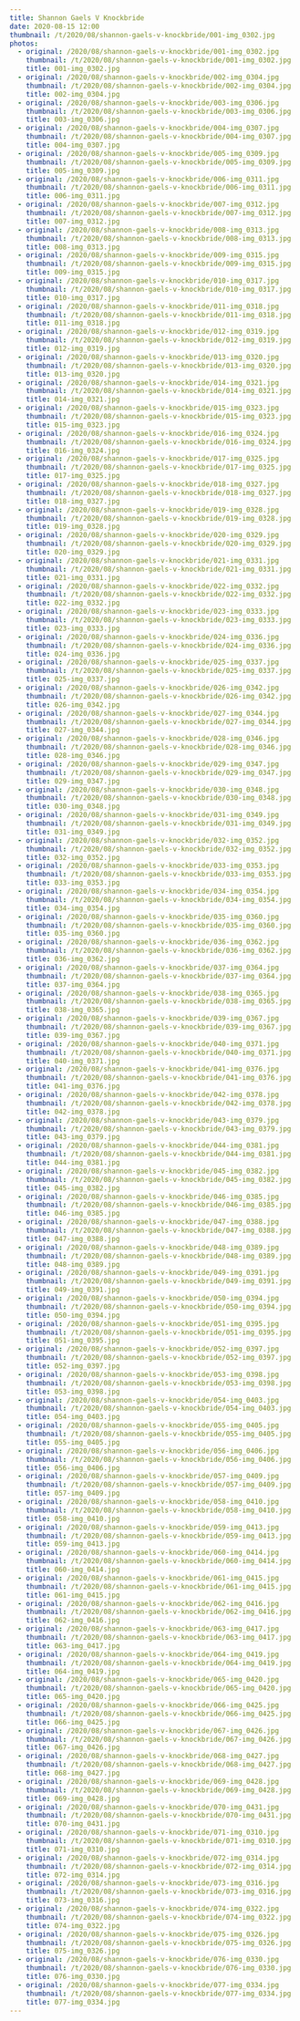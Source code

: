 ```yaml
---
title: Shannon Gaels V Knockbride
date: 2020-08-15 12:00
thumbnail: /t/2020/08/shannon-gaels-v-knockbride/001-img_0302.jpg
photos:
  - original: /2020/08/shannon-gaels-v-knockbride/001-img_0302.jpg
    thumbnail: /t/2020/08/shannon-gaels-v-knockbride/001-img_0302.jpg
    title: 001-img_0302.jpg
  - original: /2020/08/shannon-gaels-v-knockbride/002-img_0304.jpg
    thumbnail: /t/2020/08/shannon-gaels-v-knockbride/002-img_0304.jpg
    title: 002-img_0304.jpg
  - original: /2020/08/shannon-gaels-v-knockbride/003-img_0306.jpg
    thumbnail: /t/2020/08/shannon-gaels-v-knockbride/003-img_0306.jpg
    title: 003-img_0306.jpg
  - original: /2020/08/shannon-gaels-v-knockbride/004-img_0307.jpg
    thumbnail: /t/2020/08/shannon-gaels-v-knockbride/004-img_0307.jpg
    title: 004-img_0307.jpg
  - original: /2020/08/shannon-gaels-v-knockbride/005-img_0309.jpg
    thumbnail: /t/2020/08/shannon-gaels-v-knockbride/005-img_0309.jpg
    title: 005-img_0309.jpg
  - original: /2020/08/shannon-gaels-v-knockbride/006-img_0311.jpg
    thumbnail: /t/2020/08/shannon-gaels-v-knockbride/006-img_0311.jpg
    title: 006-img_0311.jpg
  - original: /2020/08/shannon-gaels-v-knockbride/007-img_0312.jpg
    thumbnail: /t/2020/08/shannon-gaels-v-knockbride/007-img_0312.jpg
    title: 007-img_0312.jpg
  - original: /2020/08/shannon-gaels-v-knockbride/008-img_0313.jpg
    thumbnail: /t/2020/08/shannon-gaels-v-knockbride/008-img_0313.jpg
    title: 008-img_0313.jpg
  - original: /2020/08/shannon-gaels-v-knockbride/009-img_0315.jpg
    thumbnail: /t/2020/08/shannon-gaels-v-knockbride/009-img_0315.jpg
    title: 009-img_0315.jpg
  - original: /2020/08/shannon-gaels-v-knockbride/010-img_0317.jpg
    thumbnail: /t/2020/08/shannon-gaels-v-knockbride/010-img_0317.jpg
    title: 010-img_0317.jpg
  - original: /2020/08/shannon-gaels-v-knockbride/011-img_0318.jpg
    thumbnail: /t/2020/08/shannon-gaels-v-knockbride/011-img_0318.jpg
    title: 011-img_0318.jpg
  - original: /2020/08/shannon-gaels-v-knockbride/012-img_0319.jpg
    thumbnail: /t/2020/08/shannon-gaels-v-knockbride/012-img_0319.jpg
    title: 012-img_0319.jpg
  - original: /2020/08/shannon-gaels-v-knockbride/013-img_0320.jpg
    thumbnail: /t/2020/08/shannon-gaels-v-knockbride/013-img_0320.jpg
    title: 013-img_0320.jpg
  - original: /2020/08/shannon-gaels-v-knockbride/014-img_0321.jpg
    thumbnail: /t/2020/08/shannon-gaels-v-knockbride/014-img_0321.jpg
    title: 014-img_0321.jpg
  - original: /2020/08/shannon-gaels-v-knockbride/015-img_0323.jpg
    thumbnail: /t/2020/08/shannon-gaels-v-knockbride/015-img_0323.jpg
    title: 015-img_0323.jpg
  - original: /2020/08/shannon-gaels-v-knockbride/016-img_0324.jpg
    thumbnail: /t/2020/08/shannon-gaels-v-knockbride/016-img_0324.jpg
    title: 016-img_0324.jpg
  - original: /2020/08/shannon-gaels-v-knockbride/017-img_0325.jpg
    thumbnail: /t/2020/08/shannon-gaels-v-knockbride/017-img_0325.jpg
    title: 017-img_0325.jpg
  - original: /2020/08/shannon-gaels-v-knockbride/018-img_0327.jpg
    thumbnail: /t/2020/08/shannon-gaels-v-knockbride/018-img_0327.jpg
    title: 018-img_0327.jpg
  - original: /2020/08/shannon-gaels-v-knockbride/019-img_0328.jpg
    thumbnail: /t/2020/08/shannon-gaels-v-knockbride/019-img_0328.jpg
    title: 019-img_0328.jpg
  - original: /2020/08/shannon-gaels-v-knockbride/020-img_0329.jpg
    thumbnail: /t/2020/08/shannon-gaels-v-knockbride/020-img_0329.jpg
    title: 020-img_0329.jpg
  - original: /2020/08/shannon-gaels-v-knockbride/021-img_0331.jpg
    thumbnail: /t/2020/08/shannon-gaels-v-knockbride/021-img_0331.jpg
    title: 021-img_0331.jpg
  - original: /2020/08/shannon-gaels-v-knockbride/022-img_0332.jpg
    thumbnail: /t/2020/08/shannon-gaels-v-knockbride/022-img_0332.jpg
    title: 022-img_0332.jpg
  - original: /2020/08/shannon-gaels-v-knockbride/023-img_0333.jpg
    thumbnail: /t/2020/08/shannon-gaels-v-knockbride/023-img_0333.jpg
    title: 023-img_0333.jpg
  - original: /2020/08/shannon-gaels-v-knockbride/024-img_0336.jpg
    thumbnail: /t/2020/08/shannon-gaels-v-knockbride/024-img_0336.jpg
    title: 024-img_0336.jpg
  - original: /2020/08/shannon-gaels-v-knockbride/025-img_0337.jpg
    thumbnail: /t/2020/08/shannon-gaels-v-knockbride/025-img_0337.jpg
    title: 025-img_0337.jpg
  - original: /2020/08/shannon-gaels-v-knockbride/026-img_0342.jpg
    thumbnail: /t/2020/08/shannon-gaels-v-knockbride/026-img_0342.jpg
    title: 026-img_0342.jpg
  - original: /2020/08/shannon-gaels-v-knockbride/027-img_0344.jpg
    thumbnail: /t/2020/08/shannon-gaels-v-knockbride/027-img_0344.jpg
    title: 027-img_0344.jpg
  - original: /2020/08/shannon-gaels-v-knockbride/028-img_0346.jpg
    thumbnail: /t/2020/08/shannon-gaels-v-knockbride/028-img_0346.jpg
    title: 028-img_0346.jpg
  - original: /2020/08/shannon-gaels-v-knockbride/029-img_0347.jpg
    thumbnail: /t/2020/08/shannon-gaels-v-knockbride/029-img_0347.jpg
    title: 029-img_0347.jpg
  - original: /2020/08/shannon-gaels-v-knockbride/030-img_0348.jpg
    thumbnail: /t/2020/08/shannon-gaels-v-knockbride/030-img_0348.jpg
    title: 030-img_0348.jpg
  - original: /2020/08/shannon-gaels-v-knockbride/031-img_0349.jpg
    thumbnail: /t/2020/08/shannon-gaels-v-knockbride/031-img_0349.jpg
    title: 031-img_0349.jpg
  - original: /2020/08/shannon-gaels-v-knockbride/032-img_0352.jpg
    thumbnail: /t/2020/08/shannon-gaels-v-knockbride/032-img_0352.jpg
    title: 032-img_0352.jpg
  - original: /2020/08/shannon-gaels-v-knockbride/033-img_0353.jpg
    thumbnail: /t/2020/08/shannon-gaels-v-knockbride/033-img_0353.jpg
    title: 033-img_0353.jpg
  - original: /2020/08/shannon-gaels-v-knockbride/034-img_0354.jpg
    thumbnail: /t/2020/08/shannon-gaels-v-knockbride/034-img_0354.jpg
    title: 034-img_0354.jpg
  - original: /2020/08/shannon-gaels-v-knockbride/035-img_0360.jpg
    thumbnail: /t/2020/08/shannon-gaels-v-knockbride/035-img_0360.jpg
    title: 035-img_0360.jpg
  - original: /2020/08/shannon-gaels-v-knockbride/036-img_0362.jpg
    thumbnail: /t/2020/08/shannon-gaels-v-knockbride/036-img_0362.jpg
    title: 036-img_0362.jpg
  - original: /2020/08/shannon-gaels-v-knockbride/037-img_0364.jpg
    thumbnail: /t/2020/08/shannon-gaels-v-knockbride/037-img_0364.jpg
    title: 037-img_0364.jpg
  - original: /2020/08/shannon-gaels-v-knockbride/038-img_0365.jpg
    thumbnail: /t/2020/08/shannon-gaels-v-knockbride/038-img_0365.jpg
    title: 038-img_0365.jpg
  - original: /2020/08/shannon-gaels-v-knockbride/039-img_0367.jpg
    thumbnail: /t/2020/08/shannon-gaels-v-knockbride/039-img_0367.jpg
    title: 039-img_0367.jpg
  - original: /2020/08/shannon-gaels-v-knockbride/040-img_0371.jpg
    thumbnail: /t/2020/08/shannon-gaels-v-knockbride/040-img_0371.jpg
    title: 040-img_0371.jpg
  - original: /2020/08/shannon-gaels-v-knockbride/041-img_0376.jpg
    thumbnail: /t/2020/08/shannon-gaels-v-knockbride/041-img_0376.jpg
    title: 041-img_0376.jpg
  - original: /2020/08/shannon-gaels-v-knockbride/042-img_0378.jpg
    thumbnail: /t/2020/08/shannon-gaels-v-knockbride/042-img_0378.jpg
    title: 042-img_0378.jpg
  - original: /2020/08/shannon-gaels-v-knockbride/043-img_0379.jpg
    thumbnail: /t/2020/08/shannon-gaels-v-knockbride/043-img_0379.jpg
    title: 043-img_0379.jpg
  - original: /2020/08/shannon-gaels-v-knockbride/044-img_0381.jpg
    thumbnail: /t/2020/08/shannon-gaels-v-knockbride/044-img_0381.jpg
    title: 044-img_0381.jpg
  - original: /2020/08/shannon-gaels-v-knockbride/045-img_0382.jpg
    thumbnail: /t/2020/08/shannon-gaels-v-knockbride/045-img_0382.jpg
    title: 045-img_0382.jpg
  - original: /2020/08/shannon-gaels-v-knockbride/046-img_0385.jpg
    thumbnail: /t/2020/08/shannon-gaels-v-knockbride/046-img_0385.jpg
    title: 046-img_0385.jpg
  - original: /2020/08/shannon-gaels-v-knockbride/047-img_0388.jpg
    thumbnail: /t/2020/08/shannon-gaels-v-knockbride/047-img_0388.jpg
    title: 047-img_0388.jpg
  - original: /2020/08/shannon-gaels-v-knockbride/048-img_0389.jpg
    thumbnail: /t/2020/08/shannon-gaels-v-knockbride/048-img_0389.jpg
    title: 048-img_0389.jpg
  - original: /2020/08/shannon-gaels-v-knockbride/049-img_0391.jpg
    thumbnail: /t/2020/08/shannon-gaels-v-knockbride/049-img_0391.jpg
    title: 049-img_0391.jpg
  - original: /2020/08/shannon-gaels-v-knockbride/050-img_0394.jpg
    thumbnail: /t/2020/08/shannon-gaels-v-knockbride/050-img_0394.jpg
    title: 050-img_0394.jpg
  - original: /2020/08/shannon-gaels-v-knockbride/051-img_0395.jpg
    thumbnail: /t/2020/08/shannon-gaels-v-knockbride/051-img_0395.jpg
    title: 051-img_0395.jpg
  - original: /2020/08/shannon-gaels-v-knockbride/052-img_0397.jpg
    thumbnail: /t/2020/08/shannon-gaels-v-knockbride/052-img_0397.jpg
    title: 052-img_0397.jpg
  - original: /2020/08/shannon-gaels-v-knockbride/053-img_0398.jpg
    thumbnail: /t/2020/08/shannon-gaels-v-knockbride/053-img_0398.jpg
    title: 053-img_0398.jpg
  - original: /2020/08/shannon-gaels-v-knockbride/054-img_0403.jpg
    thumbnail: /t/2020/08/shannon-gaels-v-knockbride/054-img_0403.jpg
    title: 054-img_0403.jpg
  - original: /2020/08/shannon-gaels-v-knockbride/055-img_0405.jpg
    thumbnail: /t/2020/08/shannon-gaels-v-knockbride/055-img_0405.jpg
    title: 055-img_0405.jpg
  - original: /2020/08/shannon-gaels-v-knockbride/056-img_0406.jpg
    thumbnail: /t/2020/08/shannon-gaels-v-knockbride/056-img_0406.jpg
    title: 056-img_0406.jpg
  - original: /2020/08/shannon-gaels-v-knockbride/057-img_0409.jpg
    thumbnail: /t/2020/08/shannon-gaels-v-knockbride/057-img_0409.jpg
    title: 057-img_0409.jpg
  - original: /2020/08/shannon-gaels-v-knockbride/058-img_0410.jpg
    thumbnail: /t/2020/08/shannon-gaels-v-knockbride/058-img_0410.jpg
    title: 058-img_0410.jpg
  - original: /2020/08/shannon-gaels-v-knockbride/059-img_0413.jpg
    thumbnail: /t/2020/08/shannon-gaels-v-knockbride/059-img_0413.jpg
    title: 059-img_0413.jpg
  - original: /2020/08/shannon-gaels-v-knockbride/060-img_0414.jpg
    thumbnail: /t/2020/08/shannon-gaels-v-knockbride/060-img_0414.jpg
    title: 060-img_0414.jpg
  - original: /2020/08/shannon-gaels-v-knockbride/061-img_0415.jpg
    thumbnail: /t/2020/08/shannon-gaels-v-knockbride/061-img_0415.jpg
    title: 061-img_0415.jpg
  - original: /2020/08/shannon-gaels-v-knockbride/062-img_0416.jpg
    thumbnail: /t/2020/08/shannon-gaels-v-knockbride/062-img_0416.jpg
    title: 062-img_0416.jpg
  - original: /2020/08/shannon-gaels-v-knockbride/063-img_0417.jpg
    thumbnail: /t/2020/08/shannon-gaels-v-knockbride/063-img_0417.jpg
    title: 063-img_0417.jpg
  - original: /2020/08/shannon-gaels-v-knockbride/064-img_0419.jpg
    thumbnail: /t/2020/08/shannon-gaels-v-knockbride/064-img_0419.jpg
    title: 064-img_0419.jpg
  - original: /2020/08/shannon-gaels-v-knockbride/065-img_0420.jpg
    thumbnail: /t/2020/08/shannon-gaels-v-knockbride/065-img_0420.jpg
    title: 065-img_0420.jpg
  - original: /2020/08/shannon-gaels-v-knockbride/066-img_0425.jpg
    thumbnail: /t/2020/08/shannon-gaels-v-knockbride/066-img_0425.jpg
    title: 066-img_0425.jpg
  - original: /2020/08/shannon-gaels-v-knockbride/067-img_0426.jpg
    thumbnail: /t/2020/08/shannon-gaels-v-knockbride/067-img_0426.jpg
    title: 067-img_0426.jpg
  - original: /2020/08/shannon-gaels-v-knockbride/068-img_0427.jpg
    thumbnail: /t/2020/08/shannon-gaels-v-knockbride/068-img_0427.jpg
    title: 068-img_0427.jpg
  - original: /2020/08/shannon-gaels-v-knockbride/069-img_0428.jpg
    thumbnail: /t/2020/08/shannon-gaels-v-knockbride/069-img_0428.jpg
    title: 069-img_0428.jpg
  - original: /2020/08/shannon-gaels-v-knockbride/070-img_0431.jpg
    thumbnail: /t/2020/08/shannon-gaels-v-knockbride/070-img_0431.jpg
    title: 070-img_0431.jpg
  - original: /2020/08/shannon-gaels-v-knockbride/071-img_0310.jpg
    thumbnail: /t/2020/08/shannon-gaels-v-knockbride/071-img_0310.jpg
    title: 071-img_0310.jpg
  - original: /2020/08/shannon-gaels-v-knockbride/072-img_0314.jpg
    thumbnail: /t/2020/08/shannon-gaels-v-knockbride/072-img_0314.jpg
    title: 072-img_0314.jpg
  - original: /2020/08/shannon-gaels-v-knockbride/073-img_0316.jpg
    thumbnail: /t/2020/08/shannon-gaels-v-knockbride/073-img_0316.jpg
    title: 073-img_0316.jpg
  - original: /2020/08/shannon-gaels-v-knockbride/074-img_0322.jpg
    thumbnail: /t/2020/08/shannon-gaels-v-knockbride/074-img_0322.jpg
    title: 074-img_0322.jpg
  - original: /2020/08/shannon-gaels-v-knockbride/075-img_0326.jpg
    thumbnail: /t/2020/08/shannon-gaels-v-knockbride/075-img_0326.jpg
    title: 075-img_0326.jpg
  - original: /2020/08/shannon-gaels-v-knockbride/076-img_0330.jpg
    thumbnail: /t/2020/08/shannon-gaels-v-knockbride/076-img_0330.jpg
    title: 076-img_0330.jpg
  - original: /2020/08/shannon-gaels-v-knockbride/077-img_0334.jpg
    thumbnail: /t/2020/08/shannon-gaels-v-knockbride/077-img_0334.jpg
    title: 077-img_0334.jpg
---
```

